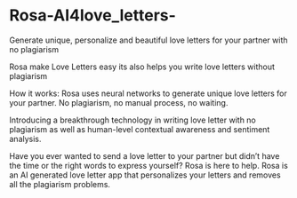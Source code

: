 # Rosa-AI4love_letters-

Generate unique, personalize and beautiful love letters for your partner with no plagiarism 


Rosa make Love Letters easy its also helps you write love letters without plagiarism



How it works: Rosa uses neural networks to generate unique love letters for your partner. No plagiarism, no manual process, no waiting.

Introducing a breakthrough technology in writing love letter with no plagiarism as well as human-level contextual awareness and sentiment analysis.

Have you ever wanted to send a love letter to your partner but didn’t have the time or the right words to express yourself? Rosa is here to help. Rosa is an AI generated love letter app that personalizes your letters and removes all the plagiarism problems.

